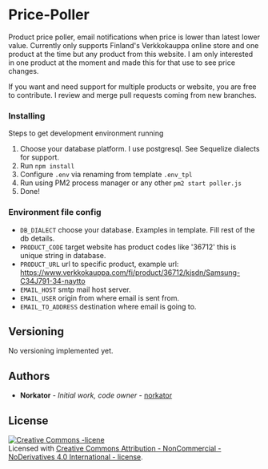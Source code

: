 # Price-Poller

Product price poller, email notifications when price is lower than latest lower value.
Currently only supports Finland's Verkkokauppa online store and one product at the time 
but any product from this website.
I am only interested in one product at the moment and made this for that use to see price changes.

If you want and need support for multiple products or website, you are free to contribute. 
I review and merge pull requests coming from new branches. 
 
 
### Installing

Steps to get development environment running

1. Choose your database platform. I use postgresql. See Sequelize dialects for support. 
2. Run `npm install`
3. Configure `.env` via renaming from template `.env_tpl`
4. Run using PM2 process manager or any other `pm2 start poller.js`
5. Done!


### Environment file config
* `DB_DIALECT` choose your database. Examples in template. Fill rest of the db details.
* `PRODUCT_CODE` target website has product codes like '36712' this is unique string in database.
* `PRODUCT_URL` url to specific product, example url: https://www.verkkokauppa.com/fi/product/36712/kjsdn/Samsung-C34J791-34-naytto
* `EMAIL_HOST` smtp mail host server.
* `EMAIL_USER` origin from where email is sent from.
* `EMAIL_TO_ADDRESS` destination where email is going to.


## Versioning

No versioning implemented yet.


## Authors

* **Norkator** - *Initial work, code owner* - [norkator](https://github.com/norkator)


## License

<a rel="license" href="http://creativecommons.org/licenses/by-nc-nd/4.0/"><img alt="Creative Commons -licene" style="border-width:0" src="https://i.creativecommons.org/l/by-nc-nd/4.0/88x31.png" /></a><br />Licensed with <a rel="license" href="http://creativecommons.org/licenses/by-nc-nd/4.0/">Creative Commons Attribution - NonCommercial - NoDerivatives 4.0 International - license</a>.
